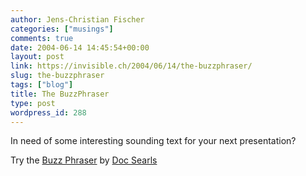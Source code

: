 ```yaml
---
author: Jens-Christian Fischer
categories: ["musings"]
comments: true
date: 2004-06-14 14:45:54+00:00
layout: post
link: https://invisible.ch/2004/06/14/the-buzzphraser/
slug: the-buzzphraser
tags: ["blog"]
title: The BuzzPhraser
type: post
wordpress_id: 288
---
```


In need of some interesting sounding text for your next presentation?

Try the [Buzz Phraser](https://www.buzzphraser.com/) by [Doc Searls](https://www.searls.com/)
